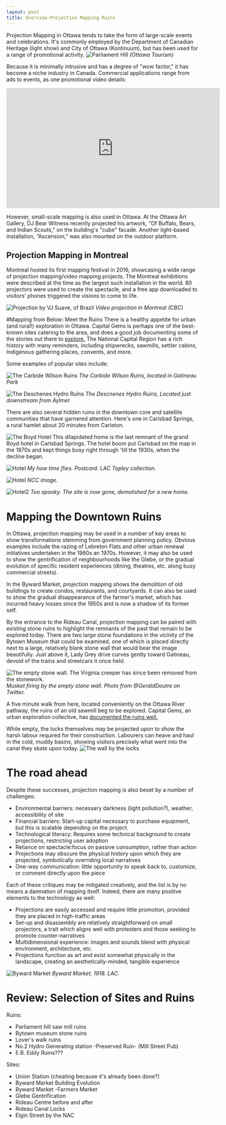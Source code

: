 ```yaml
---
layout: post
title: Overview-Projection Mapping Ruins
---
```


Projection Mapping in Ottawa tends to take the form of large-scale events and celebrations. It's commonly employed by the Department of Canadian Heritage (light show) and City of Ottawa (Kontinuum), but has been used for a range of promotional activity.
![Parliament Hill](https://www.ottawatourism.ca/wp-content/uploads/2015/03/Sound-and-Light-Show-on-Parliament-Hill-Northern-Lights-2.jpg)
*(Ottawa Tourism)*

Because it is minimally intrusive and has a degree of "wow factor," it has become a niche industry in Canada. Commercial applications range from ads to events, as one promotional video details:
<iframe width="560" height="315" src="https://www.youtube.com/embed/-RFcOHoFo2A" frameborder="0" allow="autoplay; encrypted-media" allowfullscreen></iframe>

However, small-scale mapping is also used in Ottawa. At the Ottawa Art Gallery, DJ Bear Witness recently projected his artwork, “Of Buffalo, Bears, and Indian Scouts,” on the building's "cube" facade. Another light-based installation, “Ascension,” was also mounted on the outdoor platform.

## Projection Mapping in Montreal

Montreal hosted its first mapping festival in 2016, showcasing a wide range of projection mapping/video mapping projects. The Montreal exhibitions were described at the time as the largest such installation in the world. 80 projectors were used to create the spectacle, and a free app downloaded to visitors’ phones triggered the visions to come to life.

![Projection by VJ Suave, of Brazil](https://i.cbc.ca/1.3794866.1475787533!/fileImage/httpImage/image._gen/derivatives/original_620/mapping-festival.)
*Video projection in Montreal (CBC)*

#Mapping from Below: Meet the Ruins
There is a healthy appetite for urban (and rural!) exploration in Ottawa. Capital Gems is perhaps one of the best-known sites catering to the area, and does a good job documenting some of the stories out there to [explore.](http://www.capitalgems.ca/buildings-and-ruins.html)
The National Capital Region has a rich history with many reminders, including shipwrecks, sawmills, settler cabins, Indigenous gathering places, convents, and more.

Some examples of popular sites include:

![The Carbide Wilson Ruins](https://historicottawa.files.wordpress.com/2017/08/img_6275-2.jpg?w=2800)
*The Carbide Wilson Ruins, located in Gatineau Park*

![The Deschenes Hydro Ruins](https://historicottawa.files.wordpress.com/2017/08/img_6325.jpg?w=2800)
*The Descnenes Hydro Ruins, Located just downstream from Aylmer*

There are also several hidden ruins in the downtown core and satellite communities that have garnered attention. Here's one in Carlsbad Springs, a rural hamlet about 20 minutes from Carleton.

![The Boyd Hotel](https://historicottawa.files.wordpress.com/2017/06/img_57771.jpg?w=2800)
This dilapidated home is the last remnant of the grand Boyd hotel in Carlsbad Springs. The hotel boom put Carlsbad on the map in the 1870s and kept things busy right through 'till the 1930s, when the decline began.

![Hotel](https://historicottawa.files.wordpress.com/2017/07/a197430-v6.jpg?w=600&h=&crop=1&zoom=2)
*My how time flies. Postcard. LAC Topley collection.*

![Hotel](https://historicottawa.files.wordpress.com/2017/07/photo041.jpg?w=784&h=&crop=1&zoom=2)
*NCC image.*

![Hotel2](https://historicottawa.files.wordpress.com/2017/07/photo038.jpg?w=782&h=&crop=1&zoom=2)
*Too spooky. The site is now gone, demolished for a new home.*

# Mapping the Downtown Ruins

In Ottawa, projection mapping may be used in a number of key areas to show transformations stemming from government planning policy. Obvious examples include the razing of Lebreton Flats and other urban renewal initiatives undertaken in the 1960s an 1970s. However, it may also be used to show the gentrification of neighbourhoods like the Glebe, or the gradual evolution of specific resident experiences (dining, theatres, etc. along busy commercial streets).

In the Byward Market, projection mapping shows the demolition of old buildings to create condos, restaurants, and courtyards. It can also be used to show the gradual disappearance of the farmer's market, which has incurred heavy losses since the 1950s and is now a shadow of its former self.

By the entrance to the Rideau Canal, projection mapping can be paired with existing stone ruins to highlight the remnants of the past that remain to be explored today. There are two large stone foundations in the vicinity of the Bytown Museum that could be examined, one of which is placed directly next to a large, relatively blank stone wall that would bear the image beautifully. Just above it, Lady Grey drive curves gently toward Gatineau, devoid of the trains and streetcars it once held.

![The empty stone wall. The Virginia creeper has since been removed from the stonework.](https://pbs.twimg.com/media/CLWIz6jUwAAMxPA.jpg)
*Musket firing by the empty stone wall. Photo from @GeraldDoutre on Twitter.*

A five minute walk from here, located conveniently on the Ottawa River pathway, the ruins of an old sawmill beg to be explored. Capital Gems, an urban exploration collective, has [documented the ruins well.](http://www.capitalgems.ca/parliament-hill-mill.html) 

While empty, the locks themselves may be projected upon to show the harsh labour required for their construction. Labourers can heave and haul in the cold, muddy basins, showing visitors precisely what went into the canal they skate upon today.
![The wall by the locks](http://i1.wp.com/boomervoice.ca/wp-content/uploads/2017/06/Red-Chairs-at-Rideau-Locks-for-boomervoice.jpg?w=1080)

# The road ahead

Despite these successes, projection mapping is also beset by a number of challenges: 

+ Environmental barriers: necessary darkness (light pollution?), weather, accessibility of site
+ Financial barriers: Start-up capital necessary to purchase equipment, but this is scalable depending on the project. 
+ Technological literacy: Requires some technical background to create projections, restricting user adoption
+ Reliance on spectacle:focus on passive consumption, rather than action
+ Projections may obscure the physical history upon which they are projected, symbolically overriding local narratives
+ One-way communication: little opportunity to speak back to, customize, or comment directly upon the piece

Each of these critiques may be mitigated creatively, and the list is by no means a damnation of mapping itself. Indeed, there are many positive elements to the technology as well:

+ Projections are easily accessed and require little promotion, provided they are placed in high-traffic areas
+ Set-up and disassembly are relatively straightforward on small projectors, a trait which aligns well with protesters and those seeking to promote counter-narratives
+ Multidimensional experience: images and sounds blend with physical environment, architecture, etc.
+ Projections function as art and exist somewhat physically in the landscape, creating an aesthetically-minded, tangible experience

![Byward Market](http://www.ottawahh.com/wp-content/uploads/2015/06/BywardMarket-1918-3-1.jpg)
*Byward Market, 1918. LAC.*

# Review: Selection of Sites and Ruins

Ruins:
+ Parliament hill saw mill ruins
+ Bytown museum stone ruins
+ Lover's walk ruins
+ No.2 Hydro Generating station -Preserved Ruin- (Mill Street Pub)
+ E.B. Eddy Ruins???

Sites:
+ Union Station (cheating because it's already been done?)
+ Byward Market Building Evolution
+ Byward Market -Farmers Market
+ Glebe Gentrification
+ Rideau Centre before and after
+ Rideau Canal Locks
+ Elgin Street by the NAC

